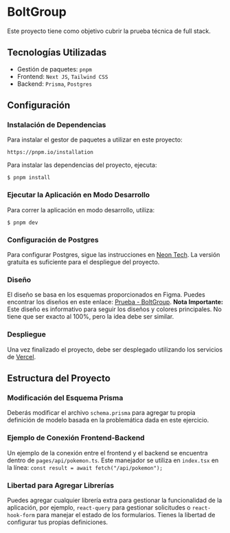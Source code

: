 # BoltGroup

Este proyecto tiene como objetivo cubrir la prueba técnica de full stack.

## Tecnologías Utilizadas

- Gestión de paquetes: `pnpm`
- Frontend: `Next JS`, `Tailwind CSS`
- Backend: `Prisma`, `Postgres`

## Configuración

### Instalación de Dependencias

Para instalar el gestor de paquetes a utilizar en este proyecto:

```
https://pnpm.io/installation
```

Para instalar las dependencias del proyecto, ejecuta:

```
$ pnpm install
```

### Ejecutar la Aplicación en Modo Desarrollo

Para correr la aplicación en modo desarrollo, utiliza:

```
$ pnpm dev
```

### Configuración de Postgres

Para configurar Postgres, sigue las instrucciones en [Neon Tech](https://neon.tech/). La versión gratuita es suficiente para el despliegue del proyecto.

### Diseño

El diseño se basa en los esquemas proporcionados en Figma. Puedes encontrar los diseños en este enlace: [Prueba - BoltGroup](https://www.figma.com/file/aEwwRtbRTvxM3XOTkzjPp0/Prueba---CondorSoft?type=design&node-id=0%3A1&mode=design&t=foVYWASJ0CruJwTT-1). **Nota Importante:** Este diseño es informativo para seguir los diseños y colores principales. No tiene que ser exacto al 100%, pero la idea debe ser similar.

### Despliegue

Una vez finalizado el proyecto, debe ser desplegado utilizando los servicios de [Vercel](https://vercel.com/).

## Estructura del Proyecto

### Modificación del Esquema Prisma

Deberás modificar el archivo `schema.prisma` para agregar tu propia definición de modelo basada en la problemática dada en este ejercicio.

### Ejemplo de Conexión Frontend-Backend

Un ejemplo de la conexión entre el frontend y el backend se encuentra dentro de `pages/api/pokemon.ts`. Este manejador se utiliza en `index.tsx` en la línea: `const result = await fetch("/api/pokemon");`

### Libertad para Agregar Librerías

Puedes agregar cualquier librería extra para gestionar la funcionalidad de la aplicación, por ejemplo, `react-query` para gestionar solicitudes o `react-hook-form` para manejar el estado de los formularios. Tienes la libertad de configurar tus propias definiciones.
